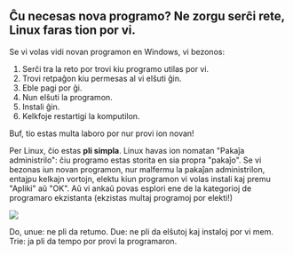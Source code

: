 <?php require("../../entete.php");?> <?php require("../../base.php");?> <?php require("../../fonctions.php");?>

<div id="corps">

<h2>Ĉu necesas nova programo? Ne zorgu serĉi rete, Linux faras tion por vi.</h2>

<p>Se vi volas vidi novan programon en Windows, vi bezonos:</p>

<ol>
<li>Serĉi tra la reto por trovi kiu programo utilas por vi.</li>
<li>Trovi retpaĝon kiu permesas al vi elŝuti ĝin.</li>
<li>Eble pagi por ĝi.</li>
<li>Nun elŝuti la programon.</li>
<li>Instali ĝin.</li>
<li>Kelkfoje restartigi la komputilon.</li>
</ol>

<p>Buf, tio estas multa laboro por nur provi ion novan!</p>

<p>Per Linux, ĉio estas <b>pli simpla</b>. Linux havas ion nomatan "Pakaĵa administrilo": ĉiu programo estas storita en sia propra "pakaĵo". Se vi bezonas iun novan programon, nur malfermu la pakaĵan administrilon, entajpu kelkajn vortojn, elektu kiun programon vi volas instali kaj premu "Apliki" aŭ "OK". Aŭ vi ankaŭ povas esplori ene de la kategorioj de programaro ekzistanta (ekzistas multaj programoj por elekti!)</p>

<img src="Images/synaptic.png" />

<p>Do, unue: ne pli da retumo. Due: ne pli da elŝutoj kaj instaloj por vi mem. Trie: ja pli da tempo por provi la programaron.</p>

</div>
</body>
</html>
